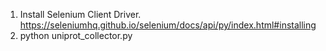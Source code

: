 1. Install Selenium Client Driver. https://seleniumhq.github.io/selenium/docs/api/py/index.html#installing
2. python uniprot_collector.py
